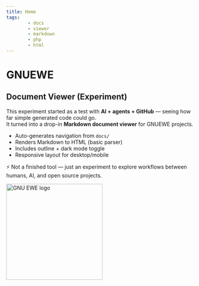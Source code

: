 ```yaml
---
title: Home
tags:
        - docs
        - viewer
        - markdown
        - php
        - html
---
```


# GNUEWE 
## Document Viewer (Experiment)

This experiment started as a test with **AI + agents + GitHub** — seeing how far simple generated code could go.  
It turned into a drop-in **Markdown document viewer** for GNUEWE projects.

- Auto-generates navigation from `docs/`
- Renders Markdown to HTML (basic parser)
- Includes outline + dark mode toggle
- Responsive layout for desktop/mobile

⚡ Not a finished tool — just an experiment to explore workflows between humans, AI, and open source projects.

<img src="images/ewe_hat.svg" width="256" height="256" alt="GNU EWE logo" loading="lazy" decoding="async">
